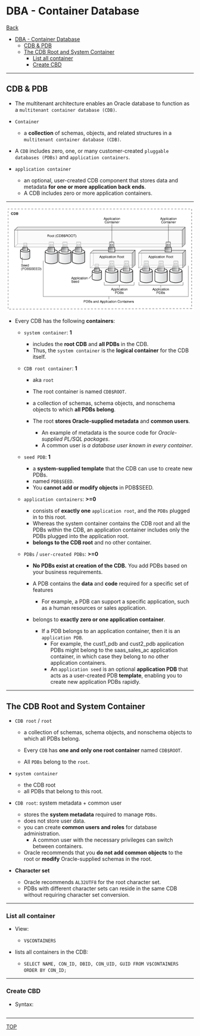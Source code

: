 # DBA - Container Database

[Back](../index.md)

- [DBA - Container Database](#dba---container-database)
  - [CDB \& PDB](#cdb--pdb)
  - [The CDB Root and System Container](#the-cdb-root-and-system-container)
    - [List all container](#list-all-container)
    - [Create CBD](#create-cbd)

---

## CDB & PDB

- The multitenant architecture enables an Oracle database to function as a `multitenant container database (CDB)`.

- `Container`

  - a **collection** of schemas, objects, and related structures in a `multitenant container database (CDB)`.

- A `CDB` includes zero, one, or many customer-created `pluggable databases (PDBs)` and `application containers`.

- `application container`
  - an optional, user-created CDB component that stores data and metadata **for one or more application back ends**.
  - A CDB includes zero or more application containers.

---

![cdb_container](./pic/cdb_container.png)

- Every CDB has the following **containers**:

  - `system container`: **1**

    - includes the **root CDB** and **all PDBs** in the CDB.
    - Thus, the `system container` is the **logical container** for the CDB itself.

  - `CDB root container`: **1**

    - aka `root`
    - The root container is named `CDB$ROOT`.
    - a collection of schemas, schema objects, and nonschema objects to which **all PDBs belong**.
    - The root **stores Oracle-supplied metadata** and **common users**.

      - An example of metadata is the source code for _Oracle-supplied PL/SQL packages_.
      - A common user is _a database user known in every container_.

  - `seed PDB`: **1**

    - a **system-supplied template** that the CDB can use to create new PDBs.
    - named `PDB$SEED`.
    - You **cannot add or modify objects** in PDB$SEED.

  - `application containers`: **>=0**

    - consists of **exactly one** `application root`, and the `PDBs` plugged in to this root.
    - Whereas the system container contains the CDB root and all the PDBs within the CDB, an application container includes only the PDBs plugged into the application root.
    - **belongs to the CDB root** and no other container.

  - `PDBs` / `user-created PDBs`: **>=0**

    - **No PDBs exist at creation of the CDB.** You add PDBs based on your business requirements.
    - A PDB contains the **data** and **code** required for a specific set of features

      - For example, a PDB can support a specific application, such as a human resources or sales application.

    - belongs to **exactly zero or one application container**.
      - If a PDB belongs to an application container, then it is an `application PDB`.
        - For example, the cust1_pdb and cust2_pdb application PDBs might belong to the saas_sales_ac application container, in which case they belong to no other application containers.
        - An `application seed` is an optional **application PDB** that acts as a user-created PDB **template**, enabling you to create new application PDBs rapidly.

---

## The CDB Root and System Container

- `CDB root` / `root`

  - a collection of schemas, schema objects, and nonschema objects to which all PDBs belong.

  - Every `CDB` has **one and only one root container** named `CDB$ROOT`.

  - All `PDBs` belong to the `root`.

- `system container`

  - the CDB root
  - all PDBs that belong to this root.

- `CDB root`: system metadata + common user

  - stores the **system metadata** required to manage `PDBs`.
  - does not store user data.
  - you can create **common users and roles** for database administration.
    - A common user with the necessary privileges can switch between containers.
  - Oracle recommends that you **do not add common objects** to the root or **modify** Oracle-supplied schemas in the root.

- **Character set**
  - Oracle recommends `AL32UTF8` for the root character set.
  - PDBs with different character sets can reside in the same CDB without requiring character set conversion.

---

### List all container

- View:

  - `V$CONTAINERS`

- lists all containers in the CDB:
  - `SELECT NAME, CON_ID, DBID, CON_UID, GUID FROM V$CONTAINERS ORDER BY CON_ID;`

---

### Create CBD

- Syntax:

```sql

```

---

[TOP](#dba---container-database)
